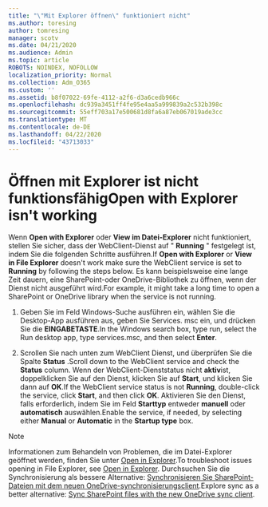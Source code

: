 ```yaml
---
title: "\"Mit Explorer öffnen\" funktioniert nicht"
ms.author: toresing
author: tomresing
manager: scotv
ms.date: 04/21/2020
ms.audience: Admin
ms.topic: article
ROBOTS: NOINDEX, NOFOLLOW
localization_priority: Normal
ms.collection: Adm_O365
ms.custom: ''
ms.assetid: b8f07022-69fe-4112-a2f6-d3a6cedb966c
ms.openlocfilehash: dc939a3451ff4fe95e4aa5a999839a2c532b398c
ms.sourcegitcommit: 55eff703a17e500681d8fa6a87eb067019ade3cc
ms.translationtype: MT
ms.contentlocale: de-DE
ms.lasthandoff: 04/22/2020
ms.locfileid: "43713033"
---
```

# <a name="open-with-explorer-isnt-working"></a><span data-ttu-id="3afa7-102">Öffnen mit Explorer ist nicht funktionsfähig</span><span class="sxs-lookup"><span data-stu-id="3afa7-102">Open with Explorer isn't working</span></span>

<span data-ttu-id="3afa7-103">Wenn **Open with Explorer** oder **View im Datei-Explorer** nicht funktioniert, stellen Sie sicher, dass der WebClient-Dienst auf " **Running** " festgelegt ist, indem Sie die folgenden Schritte ausführen.</span><span class="sxs-lookup"><span data-stu-id="3afa7-103">If **Open with Explorer** or **View in File Explorer** doesn't work make sure the WebClient service is set to **Running** by following the steps below.</span></span> <span data-ttu-id="3afa7-104">Es kann beispielsweise eine lange Zeit dauern, eine SharePoint-oder OneDrive-Bibliothek zu öffnen, wenn der Dienst nicht ausgeführt wird.</span><span class="sxs-lookup"><span data-stu-id="3afa7-104">For example, it might take a long time to open a SharePoint or OneDrive library when the service is not running.</span></span> 
  
1. <span data-ttu-id="3afa7-105">Geben Sie im Feld Windows-Suche ausführen ein, wählen Sie die Desktop-App ausführen aus, geben Sie Services. msc ein, und drücken Sie die **EINGABETASTE**.</span><span class="sxs-lookup"><span data-stu-id="3afa7-105">In the Windows search box, type run, select the Run desktop app, type services.msc, and then select **Enter**.</span></span>
    
2. <span data-ttu-id="3afa7-106">Scrollen Sie nach unten zum WebClient Dienst, und überprüfen Sie die Spalte **Status** .</span><span class="sxs-lookup"><span data-stu-id="3afa7-106">Scroll down to the WebClient service and check the **Status** column.</span></span> <span data-ttu-id="3afa7-107">Wenn der WebClient-Dienststatus nicht **aktiv**ist, doppelklicken Sie auf den Dienst, klicken Sie auf **Start**, und klicken Sie dann auf **OK**.</span><span class="sxs-lookup"><span data-stu-id="3afa7-107">If the WebClient service status is not **Running**, double-click the service, click **Start**, and then click **OK**.</span></span> <span data-ttu-id="3afa7-108">Aktivieren Sie den Dienst, falls erforderlich, indem Sie im Feld **Starttyp** entweder **manuell** oder **automatisch** auswählen.</span><span class="sxs-lookup"><span data-stu-id="3afa7-108">Enable the service, if needed, by selecting either **Manual** or **Automatic** in the **Startup type** box.</span></span> 
    
> [!NOTE]
> <span data-ttu-id="3afa7-109">Informationen zum Behandeln von Problemen, die im Datei-Explorer geöffnet werden, finden Sie unter [Open in Explorer](https://go.microsoft.com/fwlink/?linkid=871665).</span><span class="sxs-lookup"><span data-stu-id="3afa7-109">To troubleshoot issues opening in File Explorer, see [Open in Explorer](https://go.microsoft.com/fwlink/?linkid=871665).</span></span> <span data-ttu-id="3afa7-110">Durchsuchen Sie die Synchronisierung als bessere Alternative: [Synchronisieren Sie SharePoint-Dateien mit dem neuen OneDrive-synchronisierungsclient](https://go.microsoft.com/fwlink/?linkid=871666).</span><span class="sxs-lookup"><span data-stu-id="3afa7-110">Explore sync as a better alternative: [Sync SharePoint files with the new OneDrive sync client](https://go.microsoft.com/fwlink/?linkid=871666).</span></span> 
  

